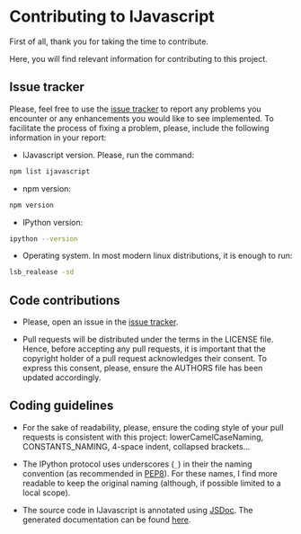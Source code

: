 # Contributing to IJavascript

First of all, thank you for taking the time to contribute.

Here, you will find relevant information for contributing to this project.

## Issue tracker

Please, feel free to use the [issue
tracker](https://github.com/n-riesco/ijavascript/issues) to report any problems
you encounter or any enhancements you would like to see implemented. To
facilitate the process of fixing a problem, please, include the following
information in your report:

- IJavascript version. Please, run the command:

```sh
npm list ijavascript
```

- npm version:

```sh
npm version
```

- IPython version:

```sh
ipython --version
```

- Operating system. In most modern linux distributions, it is enough to run:

```sh
lsb_realease -sd
```

## Code contributions

- Please, open an issue in the [issue
  tracker](https://github.com/n-riesco/ijavascript/issues).

- Pull requests will be distributed under the terms in the LICENSE file. Hence,
  before accepting any pull requests, it is important that the copyright holder
  of a pull request acknowledges their consent. To express this consent, please,
  ensure the AUTHORS file has been updated accordingly.

## Coding guidelines

- For the sake of readability, please, ensure the coding style of your pull
  requests is consistent with this project: lowerCamelCaseNaming,
  CONSTANTS_NAMING, 4-space indent, collapsed brackets...

- The IPython protocol uses underscores (`_`) in their the naming convention (as
  recommended in [PEP8](https://www.python.org/dev/peps/pep-0008/)). For these
  names, I find more readable to keep the original naming (although, if possible
  limited to a local scope).

- The source code in IJavascript is annotated using
  [JSDoc](https://github.com/jsdoc3/jsdoc). The generated documentation can be
  found [here](https://github.com/n-riesco/ijavascript/tree/master/doc/jsdoc).

